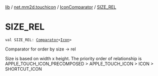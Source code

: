 [lib](../../index.md) / [net.mm2d.touchicon](../index.md) / [IconComparator](index.md) / [SIZE_REL](./-s-i-z-e_-r-e-l.md)

# SIZE_REL

`val SIZE_REL: `[`Comparator`](https://kotlinlang.org/api/latest/jvm/stdlib/kotlin/-comparator/index.html)`<`[`Icon`](../-icon/index.md)`>`

Comparator for order by size -&gt; rel

Size is based on width x height.
The priority order of relationship is
APPLE_TOUCH_ICON_PRECOMPOSED &gt; APPLE_TOUCH_ICON &gt; ICON &gt; SHORTCUT_ICON

